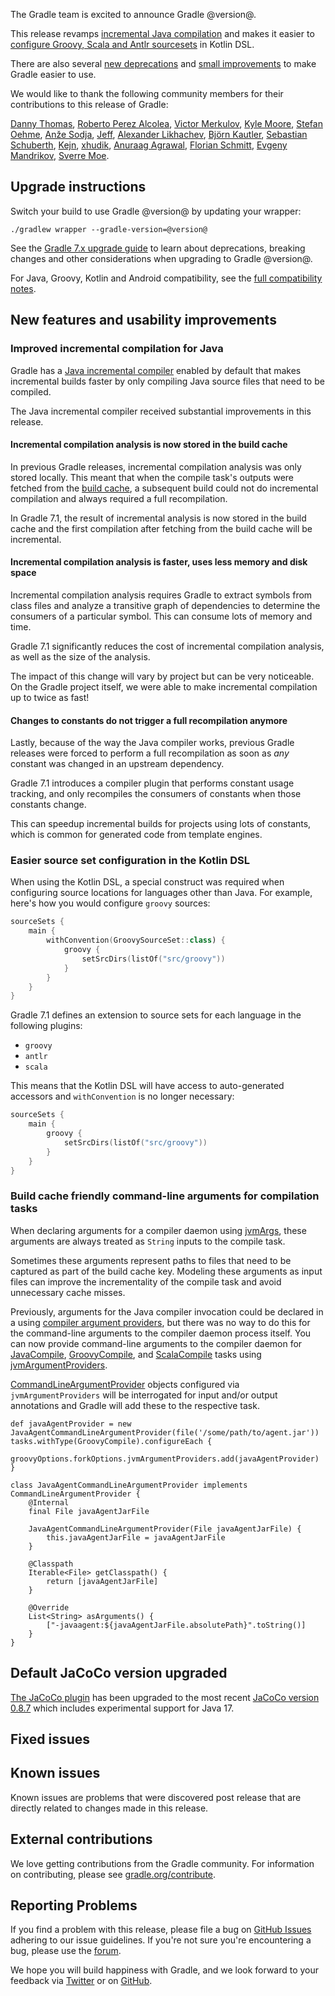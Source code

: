The Gradle team is excited to announce Gradle @version@.

This release revamps [incremental Java compilation](#incremental-java) and makes it easier to [configure Groovy, Scala and Antlr sourcesets](#sourcesets) in Kotlin DSL.

There are also several [new deprecations](userguide/upgrading_version_7.html#changes_7.1) and [small improvements](#cli-compiler-args) to make Gradle easier to use.

We would like to thank the following community members for their contributions to this release of Gradle:

[Danny Thomas](https://github.com/DanielThomas),
[Roberto Perez Alcolea](https://github.com/rpalcolea),
[Victor Merkulov](https://github.com/urdak),
[Kyle Moore](https://github.com/DPUkyle),
[Stefan Oehme](https://github.com/oehme),
[Anže Sodja](https://github.com/asodja),
[Jeff](https://github.com/mathjeff),
[Alexander Likhachev](https://github.com/ALikhachev),
[Björn Kautler](https://github.com/Vampire),
[Sebastian Schuberth](https://github.com/sschuberth),
[Kejn](https://github.com/kejn),
[xhudik](https://github.com/xhudik),
[Anuraag Agrawal](https://github.com/anuraaga),
[Florian Schmitt](https://github.com/florianschmitt),
[Evgeny Mandrikov](https://github.com/Godin),
[Sverre Moe](https://github.com/DJViking).

## Upgrade instructions

Switch your build to use Gradle @version@ by updating your wrapper:

`./gradlew wrapper --gradle-version=@version@`

See the [Gradle 7.x upgrade guide](userguide/upgrading_version_7.html#changes_@baseVersion@) to learn about deprecations, breaking changes and other considerations when upgrading to Gradle @version@.

For Java, Groovy, Kotlin and Android compatibility, see the [full compatibility notes](userguide/compatibility.html).

## New features and usability improvements

<a name="incremental-java"></a>
### Improved incremental compilation for Java

Gradle has a [Java incremental compiler](userguide/java_plugin.html#sec:incremental_compile) enabled by default that makes incremental builds faster by only compiling Java source files that need to be compiled.

The Java incremental compiler received substantial improvements in this release.

#### Incremental compilation analysis is now stored in the build cache

In previous Gradle releases, incremental compilation analysis was only stored locally.
This meant that when the compile task's outputs were fetched from the [build cache](userguide/build_cache.html), a subsequent build could not do incremental compilation and always required a full recompilation.

In Gradle 7.1, the result of incremental analysis is now stored in the build cache and the first compilation after fetching from the build cache will be incremental.

#### Incremental compilation analysis is faster, uses less memory and disk space

Incremental compilation analysis requires Gradle to extract symbols from class files and analyze a transitive graph of dependencies to determine the consumers of a particular symbol. This can consume lots of memory and time.

Gradle 7.1 significantly reduces the cost of incremental compilation analysis, as well as the size of the analysis.

The impact of this change will vary by project but can be very noticeable. On the Gradle project itself, we were able to make incremental compilation up to twice as fast!

#### Changes to constants do not trigger a full recompilation anymore

Lastly, because of the way the Java compiler works, previous Gradle releases were forced to perform a full recompilation as soon as _any_ constant was changed in an upstream dependency.

Gradle 7.1 introduces a compiler plugin that performs constant usage tracking, and only recompiles the consumers of constants when those constants change.

This can speedup incremental builds for projects using lots of constants, which is common for generated code from template engines.

<a name="sourcesets"></a>
### Easier source set configuration in the Kotlin DSL

When using the Kotlin DSL, a special construct was required when configuring source locations for languages other than Java. For example, here's how you would configure `groovy` sources:

```kotlin
sourceSets {
    main {
        withConvention(GroovySourceSet::class) {
            groovy {
                setSrcDirs(listOf("src/groovy"))
            }
        }
    }
}
```

Gradle 7.1 defines an extension to source sets for each language in the following plugins:

- `groovy`
- `antlr`
- `scala`

This means that the Kotlin DSL will have access to auto-generated accessors and `withConvention` is no longer necessary:

```kotlin
sourceSets {
    main {
        groovy {
            setSrcDirs(listOf("src/groovy"))
        }
    }
}
```

<a name="cli-compiler-args"></a>
### Build cache friendly command-line arguments for compilation tasks

When declaring arguments for a compiler daemon using [jvmArgs](javadoc/org/gradle/api/tasks/compile/BaseForkOptions.html#getJvmArgs--), these arguments are always treated as `String` inputs to the compile task.

Sometimes these arguments represent paths to files that need to be captured as part of the build cache key. Modeling these arguments as input files can improve the incrementality of the compile task and avoid unnecessary cache misses.

Previously, arguments for the Java compiler invocation could be declared in a using [compiler argument providers](javadoc/org/gradle/api/tasks/compile/CompileOptions.html#getCompilerArgumentProviders--), but there was no way to do this for the command-line arguments to the compiler daemon process itself.
You can now provide command-line arguments to the compiler daemon for [JavaCompile](javadoc/org/gradle/api/tasks/compile/JavaCompile.html), [GroovyCompile](javadoc/org/gradle/api/tasks/compile/GroovyCompile.html), and [ScalaCompile](javadoc/org/gradle/api/tasks/scala/ScalaCompile.html) tasks using [jvmArgumentProviders](javadoc/org/gradle/api/tasks/compile/ProviderAwareForkOptions.html#getJvmArgumentProviders--).

[CommandLineArgumentProvider](javadoc/org/gradle/process/CommandLineArgumentProvider.html) objects configured via `jvmArgumentProviders` will be interrogated for input and/or output annotations and Gradle will add these to the respective task.

```
def javaAgentProvider = new JavaAgentCommandLineArgumentProvider(file('/some/path/to/agent.jar'))
tasks.withType(GroovyCompile).configureEach {
    groovyOptions.forkOptions.jvmArgumentProviders.add(javaAgentProvider)
}

class JavaAgentCommandLineArgumentProvider implements CommandLineArgumentProvider {
    @Internal
    final File javaAgentJarFile

    JavaAgentCommandLineArgumentProvider(File javaAgentJarFile) {
        this.javaAgentJarFile = javaAgentJarFile
    }

    @Classpath
    Iterable<File> getClasspath() {
        return [javaAgentJarFile]
    }

    @Override
    List<String> asArguments() {
        ["-javaagent:${javaAgentJarFile.absolutePath}".toString()]
    }
}
```

## Default JaCoCo version upgraded

[The JaCoCo plugin](userguide/jacoco_plugin.html) has been upgraded to the most recent [JaCoCo version 0.8.7](http://www.jacoco.org/jacoco/trunk/doc/changes.html) which includes experimental support for Java 17.

## Fixed issues

## Known issues

Known issues are problems that were discovered post release that are directly related to changes made in this release.

## External contributions

We love getting contributions from the Gradle community. For information on contributing, please see [gradle.org/contribute](https://gradle.org/contribute).

## Reporting Problems

If you find a problem with this release, please file a bug on [GitHub Issues](https://github.com/gradle/gradle/issues) adhering to our issue guidelines.
If you're not sure you're encountering a bug, please use the [forum](https://discuss.gradle.org/c/help-discuss).

We hope you will build happiness with Gradle, and we look forward to your feedback via [Twitter](https://twitter.com/gradle) or on [GitHub](https://github.com/gradle).
